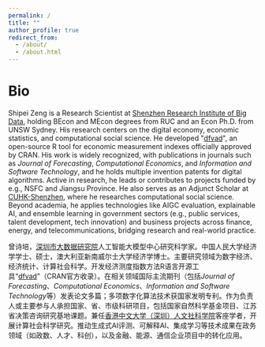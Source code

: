 ```yaml
---
permalink: /
title: ""
author_profile: true
redirect_from: 
  - /about/
  - /about.html
---
```

Bio
======
Shipei Zeng is a Research Scientist at [Shenzhen Research Institute of Big Data](https://www.sribd.cn/), holding BEcon and MEcon degrees from RUC and an Econ Ph.D. from UNSW Sydney. His research centers on the digital economy, economic statistics, and computational social science. He developed "[dfvad](https://cran.r-project.org/web/packages/dfvad/index.html)", an open-source R tool for economic measurement indexes officially approved by CRAN. His work is widely recognized, with publications in journals such as *Journal of Forecasting*, *Computational Economics*, and *Information and Software Technology*, and he holds multiple invention patents for digital algorithms. Active in research, he leads or contributes to projects funded by e.g., NSFC and Jiangsu Province. He also serves as an Adjunct Scholar at [CUHK-Shenzhen](https://hss.cuhk.edu.cn/page/1350), where he researches computational social science. Beyond academia, he applies technologies like AIGC evaluation, explainable AI, and ensemble learning in government sectors (e.g., public services, talent development, tech innovation) and business projects across finance, energy, and telecommunications, bridging research and real-world practice.

曾诗培，[深圳市大数据研究院](https://www.sribd.cn/)人工智能大模型中心研究科学家。中国人民大学经济学学士、硕士，澳大利亚新南威尔士大学经济学博士。主要研究领域为数字经济、经济统计、计算社会科学。开发经济测度指数方法R语言开源工具“[dfvad](https://cran.r-project.org/web/packages/dfvad/index.html)”（CRAN官方收录）。在相关领域国际主流期刊（包括*Journal of Forecasting*、*Computational Economics*、*Information and Software Technology*等）发表论文多篇；多项数字化算法技术获国家发明专利。作为负责人或主要参与人承担国家、省、市级科研项目，包括国家自然科学基金项目、江苏省决策咨询研究基地课题。兼任[香港中文大学（深圳）人文社科学院](https://hss.cuhk.edu.cn/page/1350)客座学者，开展计算社会科学研究。推动生成式AI评测、可解释AI、集成学习等技术成果在政务领域（如政数、人才、科创），以及金融、能源、通信企业项目中的转化应用。
